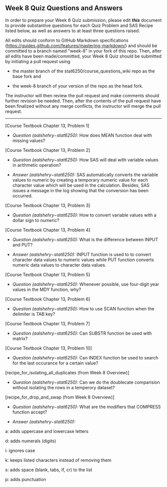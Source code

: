 ## Week 8 Quiz Questions and Answers

In order to prepare your Week 8 Quiz submission, please edit ***this*** document to provide substantive questions for each Quiz Problem and SAS Recipe listed below, as well as answers to at least three questions raised.

All edits should conform to GitHub Markdown specifications (https://guides.github.com/features/mastering-markdown/) and should be committed to a branch named "week-8" in your fork of this repo. Then, after all edits have been made/committed, your Week 8 Quiz should be submitted by initiating a pull request using

- the master branch of the stat6250/course_questions_wiki repo as the base fork and

- the week-8 branch of your version of the repo as the head fork.

The instructor will then review the pull request and make comments should further revision be needed. Then, after the contents of the pull request have been finalized without any merge conflicts, the instructor will merge the pull request.

********************************************************************************



[Course Textbook Chapter 13, Problem 1]

* *Question (aalshehry−stat6250):* How does MEAN function deal with missing values?

[Course Textbook Chapter 13, Problem 2]

* *Question (aalshehry−stat6250):* How SAS will deal with variable values in arithmetic operation?

* *Answer (aalshehry−stat6250):* SAS automatically converts the variable values to numeric by creating a temporary numeric value for each 
character value which will be used in the calculation. Besides, SAS issues a message in the log showing that the conversion has been occurred.

[Course Textbook Chapter 13, Problem 3]

* *Question (aalshehry−stat6250):* How to convert variable values with a dollar sign to numeric?




[Course Textbook Chapter 13, Problem 4]

* *Question (aalshehry−stat6250):* What is the difference between INPUT and PUT?

* *Answer (aalshehry−stat6250):* INPUT function is used to to convert character data values to numeric values while PUT function converts numeric data values to character
data values.

[Course Textbook Chapter 13, Problem 5]

* *Question (aalshehry−stat6250):* Whenever possible, use four-digit year values in the MDY function, why?



[Course Textbook Chapter 13, Problem 6]

* *Question (aalshehry−stat6250):* How to use SCAN function when the delimiter is TAB key?


[Course Textbook Chapter 13, Problem 7]

* *Question (aalshehry−stat6250):* Can SUBSTR function be used with matrix?

[Course Textbook Chapter 13, Problem 10]

* *Question (aalshehry−stat6250):* Can INDEX function be used to search for the last occurance for a certain value?




[recipe_for_isolating_all_duplicates (from Week 8 Overview)]

* *Question (aalshehry−stat6250):* Can we do the doublecate comparision without isolating the rows in a temperory dataset?

[recipe_for_drop_and_swap (from Week 8 Overview)]

* *Question (aalshehry−stat6250):* What are the modifiers that COMPRESS function accept?

* *Answer (aalshehry−stat6250):* 

a:	adds uppercase and lowercase letters

d:	adds numerals (digits)

i:	ignores case

k:	keeps listed characters instead of removing them

s:	adds space (blank, tabs, lf, cr) to the list

p:	adds punctuation 






